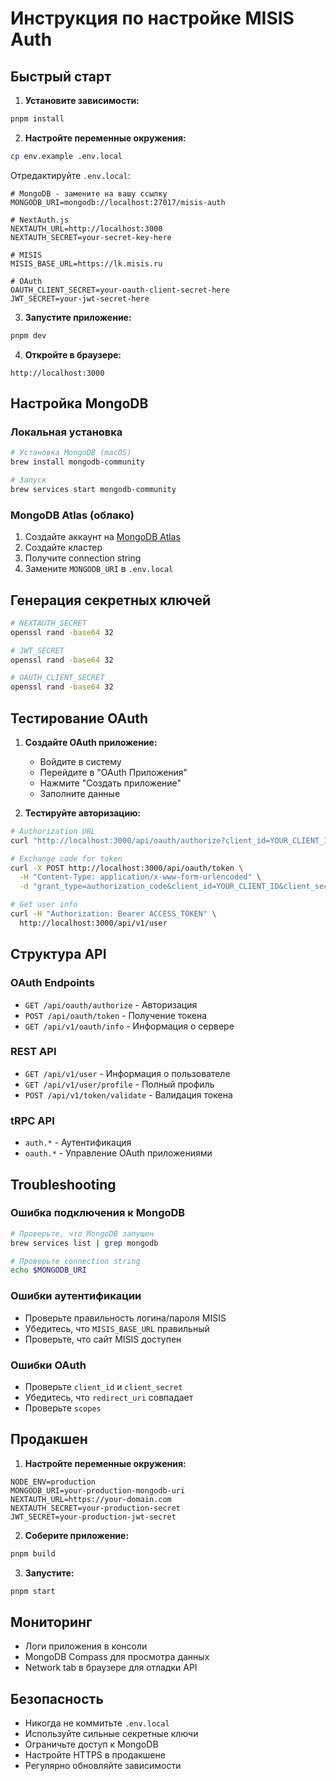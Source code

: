 # Инструкция по настройке MISIS Auth

## Быстрый старт

1. **Установите зависимости:**
```bash
pnpm install
```

2. **Настройте переменные окружения:**
```bash
cp env.example .env.local
```

Отредактируйте `.env.local`:
```env
# MongoDB - замените на вашу ссылку
MONGODB_URI=mongodb://localhost:27017/misis-auth

# NextAuth.js
NEXTAUTH_URL=http://localhost:3000
NEXTAUTH_SECRET=your-secret-key-here

# MISIS
MISIS_BASE_URL=https://lk.misis.ru

# OAuth
OAUTH_CLIENT_SECRET=your-oauth-client-secret-here
JWT_SECRET=your-jwt-secret-here
```

3. **Запустите приложение:**
```bash
pnpm dev
```

4. **Откройте в браузере:**
```
http://localhost:3000
```

## Настройка MongoDB

### Локальная установка
```bash
# Установка MongoDB (macOS)
brew install mongodb-community

# Запуск
brew services start mongodb-community
```

### MongoDB Atlas (облако)
1. Создайте аккаунт на [MongoDB Atlas](https://www.mongodb.com/atlas)
2. Создайте кластер
3. Получите connection string
4. Замените `MONGODB_URI` в `.env.local`

## Генерация секретных ключей

```bash
# NEXTAUTH_SECRET
openssl rand -base64 32

# JWT_SECRET
openssl rand -base64 32

# OAUTH_CLIENT_SECRET
openssl rand -base64 32
```

## Тестирование OAuth

1. **Создайте OAuth приложение:**
   - Войдите в систему
   - Перейдите в "OAuth Приложения"
   - Нажмите "Создать приложение"
   - Заполните данные

2. **Тестируйте авторизацию:**
```bash
# Authorization URL
curl "http://localhost:3000/api/oauth/authorize?client_id=YOUR_CLIENT_ID&redirect_uri=http://localhost:3001/callback&response_type=code&scope=read profile"

# Exchange code for token
curl -X POST http://localhost:3000/api/oauth/token \
  -H "Content-Type: application/x-www-form-urlencoded" \
  -d "grant_type=authorization_code&client_id=YOUR_CLIENT_ID&client_secret=YOUR_CLIENT_SECRET&code=AUTHORIZATION_CODE&redirect_uri=http://localhost:3001/callback"

# Get user info
curl -H "Authorization: Bearer ACCESS_TOKEN" \
  http://localhost:3000/api/v1/user
```

## Структура API

### OAuth Endpoints
- `GET /api/oauth/authorize` - Авторизация
- `POST /api/oauth/token` - Получение токена
- `GET /api/v1/oauth/info` - Информация о сервере

### REST API
- `GET /api/v1/user` - Информация о пользователе
- `GET /api/v1/user/profile` - Полный профиль
- `POST /api/v1/token/validate` - Валидация токена

### tRPC API
- `auth.*` - Аутентификация
- `oauth.*` - Управление OAuth приложениями

## Troubleshooting

### Ошибка подключения к MongoDB
```bash
# Проверьте, что MongoDB запущен
brew services list | grep mongodb

# Проверьте connection string
echo $MONGODB_URI
```

### Ошибки аутентификации
- Проверьте правильность логина/пароля MISIS
- Убедитесь, что `MISIS_BASE_URL` правильный
- Проверьте, что сайт MISIS доступен

### Ошибки OAuth
- Проверьте `client_id` и `client_secret`
- Убедитесь, что `redirect_uri` совпадает
- Проверьте `scopes`

## Продакшен

1. **Настройте переменные окружения:**
```env
NODE_ENV=production
MONGODB_URI=your-production-mongodb-uri
NEXTAUTH_URL=https://your-domain.com
NEXTAUTH_SECRET=your-production-secret
JWT_SECRET=your-production-jwt-secret
```

2. **Соберите приложение:**
```bash
pnpm build
```

3. **Запустите:**
```bash
pnpm start
```

## Мониторинг

- Логи приложения в консоли
- MongoDB Compass для просмотра данных
- Network tab в браузере для отладки API

## Безопасность

- Никогда не коммитьте `.env.local`
- Используйте сильные секретные ключи
- Ограничьте доступ к MongoDB
- Настройте HTTPS в продакшене
- Регулярно обновляйте зависимости
